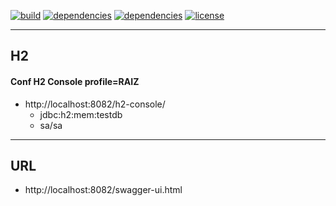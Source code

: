 [![build](https://img.shields.io/badge/build-passing-green.svg)]()
[![dependencies](https://img.shields.io/badge/springboot-v2.3.3-blue.svg)]()
[![dependencies](https://img.shields.io/badge/quartz-v2.2.2-blue.svg)]()
[![license](https://shields.io/badge/license-Avanza.quartz.proyect-blue)]()

---

## H2

#### Conf H2 Console profile=RAIZ 
 - http://localhost:8082/h2-console/
    - jdbc:h2:mem:testdb
    - sa/sa
   
---
## URL
- http://localhost:8082/swagger-ui.html
